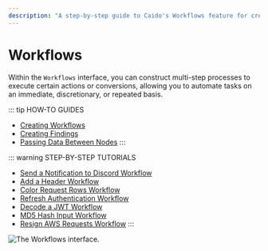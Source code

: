 ```yaml
---
description: "A step-by-step guide to Caido's Workflows feature for creating automated multi-step processes and task automation in security testing."
---
```


# Workflows

Within the `Workflows` interface, you can construct multi-step processes to execute certain actions or conversions, allowing you to automate tasks on an immediate, discretionary, or repeated basis.

::: tip HOW-TO GUIDES

- [Creating Workflows](/guides/workflows_creating.md)
- [Creating Findings](/guides/workflows_findings.md)
- [Passing Data Between Nodes](/guides/workflows_references.md)
:::

::: warning STEP-BY-STEP TUTORIALS

- [Send a Notification to Discord Workflow](/tutorials/discord_notification.md)
- [Add a Header Workflow](/tutorials/add_header.md)
- [Color Request Rows Workflow](/tutorials/color_requests.md)
- [Refresh Authentication Workflow](/tutorials/refresh_authentication.md)
- [Decode a JWT Workflow](/tutorials/decode_jwt.md)
- [MD5 Hash Input Workflow](/tutorials/md5_hash.md)
- [Resign AWS Requests Workflow](/tutorials/aws_signature.md)
:::

<img alt="The Workflows interface." src="/_images/workflows_interface.png" center>
